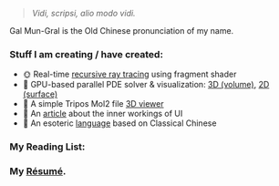 > *Vidi, scripsi, alio modo vidi.*

Gal Mun-Gral is the Old Chinese pronunciation of my name.

### Stuff I am creating / have created:
- 🌞 Real-time [recursive ray tracing](https://galmungral.github.io/gl-raytracer/) using fragment shader
- 🌌 GPU-based parallel PDE solver & visualization: [3D (volume)](https://galmungral.github.io/fdm-3d/), [2D (surface)](https://galmungral.github.io/fdm-2d/)
- 🧬 A simple Tripos Mol2 file [3D viewer](https://galmungral.github.io/mol-renderer)
- 📜 An [article](https://galmungral.github.io/sigui/) about the inner workings of UI
- 🔣 An esoteric [language](https://galmungral.github.io/hanbun-lang/) based on Classical Chinese

### My Reading List:

### My [Résumé](https://raw.githubusercontent.com/GalMunGral/galmungral/main/RESUME). 


